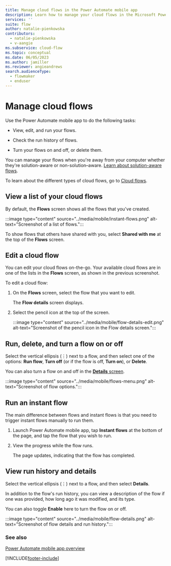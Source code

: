 ```yaml
---
title: Manage cloud flows in the Power Automate mobile app
description: Learn how to manage your cloud flows in the Microsoft Power Automate mobile app.
services: ''
suite: flow
author: natalie-pienkowska
contributors:
  - natalie-pienkowska
  - v-aangie
ms.subservice: cloud-flow
ms.topic: conceptual
ms.date: 06/05/2023
ms.author: jamiller
ms.reviewer: angieandrews
search.audienceType: 
  - flowmaker
  - enduser
---
```


# Manage cloud flows

Use the Power Automate mobile app to do the following tasks:

- View, edit, and run your flows.

- Check the run history of flows.

- Turn your flows on and off, or delete them.

You can manage your flows when you're away from your computer whether they're solution-aware or non-solution&ndash;aware. [Learn about solution-aware flows](../overview-solution-flows.md).

To learn about the different types of cloud flows, go to [Cloud flows](/power-automate/flow-types#cloud-flows).

## View a list of your cloud flows

By default, the **Flows** screen shows all the flows that you've created.

:::image type="content" source="../media/mobile/instant-flows.png" alt-text="Screenshot of a list of flows.":::

To show flows that others have shared with you, select **Shared with me** at the top of the **Flows** screen.

## Edit a cloud flow

You can edit your cloud flows on-the-go. Your available cloud flows are in one of the lists in the **Flows** screen, as shown in the previous screenshot.

To edit a cloud flow:

1. On the **Flows** screen, select the flow that you want to edit.

    The **Flow details** screen displays.

1. Select the pencil icon at the top of the screen.

    :::image type="content" source="../media/mobile/flow-details-edit.png" alt-text="Screenshot of the pencil icon in the Flow details screen.":::

## Run, delete, and turn a flow on or off

Select the vertical ellipsis (&vellip;) next to a flow, and then select one of the options: **Run flow**, **Turn off** (or if the flow is off, **Turn on**), or **Delete**.

You can also turn a flow on and off in the [**Details** screen](#view-run-history-and-details).

:::image type="content" source="../media/mobile/flows-menu.png" alt-text="Screenshot of flow options.":::

## Run an instant flow

The main difference between flows and instant flows is that you need to trigger instant flows manually to run them.

1. Launch Power Automate mobile app, tap **Instant flows** at the bottom of the page, and tap the flow that you wish to run.  
1. View the progress while the flow runs.

    The page updates, indicating that the flow has completed.  

## View run history and details

Select the vertical ellipsis (&vellip;) next to a flow, and then select **Details**.

In addition to the flow's run history, you can view a description of the flow if one was provided, how long ago it was modified, and its type.

You can also toggle **Enable** here to turn the flow on or off.

:::image type="content" source="../media/mobile/flow-details.png" alt-text="Screenshot of flow details and run history.":::

### See also

[Power Automate mobile app overview](overview-mobile.md)


[!INCLUDE[footer-include](../includes/footer-banner.md)]
